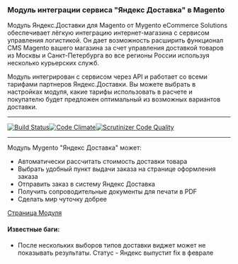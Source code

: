 ### Модуль интеграции сервиса "Яндекс Доставка" в Magento

Модуль Яндекс.Доставки для Magento от Mygento eCommerce Solutions обеспечивает лёгкую интеграцию интернет-магазина с сервисом управления логистикой. Он дает возможность расширить функционал CMS Magento вашего магазина за счет управления доставкой товаров из Москвы и Санкт-Петербурга во все регионы России используя несколько курьерских служб. 

Модуль интегрирован с сервисом через API и работает со всеми тарифами партнеров Яндекс.Доставки. Вы можете выбрать в настройках модуля, какие тарифы использовать в расчете и покупателю будет предложен оптимальный из возможных вариантов доставки. 


*****

[![Build Status](https://travis-ci.org/mygento/yandexdelivery.svg?branch=master)](https://travis-ci.org/mygento/yandexdelivery)[![Code Climate](https://codeclimate.com/github/mygento/yandexdelivery/badges/gpa.svg)](https://codeclimate.com/github/mygento/yandexdelivery)[![Scrutinizer Code Quality](https://scrutinizer-ci.com/g/mygento/yandexdelivery/badges/quality-score.png?b=master)](https://scrutinizer-ci.com/g/mygento/yandexdelivery/?branch=master)

*****

Модуль Mygento "Яндекс Доставка" может:

* Автоматически рассчитать стоимость доставки товара
* Выбрать удобный пункт выдачи заказа на странице оформления заказа
* Отправить заказ в систему Яндекс Доставка
* Получить сопроводительные документы для печати в PDF
* Сделать мир чуточку добрее

[Страница Модуля](http://www.mygento.ru/modules/yandex-delivery.html)

#### Известные баги:
* После нескольких выборов типов доставки виджет может не показывать результаты. Статус - Яндекс выпустит fix в феврале
